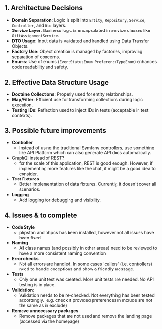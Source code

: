
## 1. Architecture Decisions

- **Domain Separation**: Logic is split into `Entity`, `Repository`, `Service`, `Controller`, and `Dto` layers.
- **Service Layer**: Business logic is encapsulated in service classes like `GiftAssignmentService`.
- **DTO Usage**: Input data is validated and handled using Data Transfer Objects.
- **Factory Use**: Object creation is managed by factories, improving separation of concerns.
- **Enums**: Use of enums (`EventStatusEnum`, `PreferenceTypeEnum`) enhances code readability and safety.

## 2. Effective Data Structure Usage

- **Doctrine Collections**: Properly used for entity relationships.
- **Map/Filter**: Efficient use for transforming collections during logic execution.
- **Testing IDs**: Reflection used to inject IDs in tests (acceptable in test contexts).

## 3. Possible future improvements
- **Controller**
  - Instead of using the traditional Symfony controllers, use something like API Platform which can also generate API docs automatically.
- GraphQl instead of REST?
  - for the scale of this application, REST is good enough. However, if implementing more features like the chat, it might be a good idea to consider. 
- **Test Fixtures**
  - Better implementation of data fixtures. Currently, it doesn't cover all scenarios.
- **Logging**
  - Add logging for debugging and visibility.

## 4. Issues & to complete

- **Code Style**
  - phpstan and phpcs has been installed, however not all issues have been fixed.
- **Naming** 
  - All class names (and possibly in other areas) need to be reviewed to have a more consistent naming convention
- **Error checks**
  - Not all errors are handled. In some cases 'callers' (i.e. controllers) need to handle exceptions and show a friendly message.
- **Tests**
  - Only one unit test was created. More unit tests are needed. No API testing is in place.
- **Validation**:
    - Validation needs to be re-checked. Not everything has been tested accordingly. (e.g. check if provided preferences in include are not the same as in exclude)
- **Remove unnecessary packages**
  - Remove packages that are not used and remove the landing page (accessed via the homepage)
